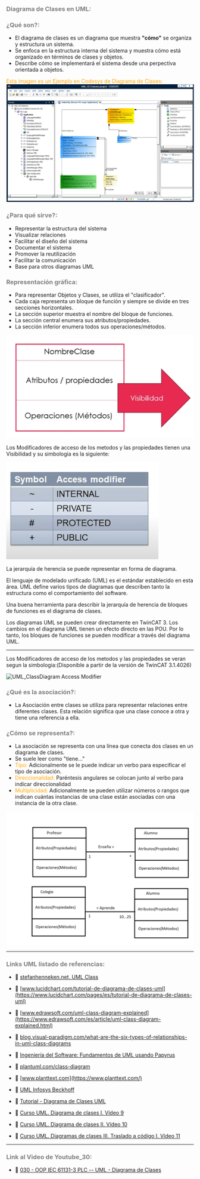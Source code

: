 ### <span style="color:grey"> Diagrama de Clases en UML:</span>
### <span style="color:grey">¿Qué son?:</span>
- El diagrama de clases es un diagrama que muestra **"cómo"** se organiza y estructura un sistema.
- Se enfoca en la estructura interna del sistema y muestra cómo está organizado en términos de clases y objetos.
- Describe cómo se implementará el sistema desde una perpectiva orientada a objetos.

<span style="color:orange">Esta imagen es un Ejemplo en Codesys de Diagrama de Clases:</span>
![UML Class Diagram Codesys.PNG](../imagenes/UML_Codesys_ClassDiagram.JPG)

### <span style="color:grey">¿Para qué sirve?:</span>
- Representar la estructura del sistema
- Visualizar relaciones
- Facilitar el diseño del sistema
- Documentar el sistema
- Promover la reutilización
- Facilitar la comunicación
- Base para otros diagramas UML
### <span style="color:grey">Representación gráfica:</span>
- Para representar Objetos y Clases, se utiliza el "clasificador".
- Cada caja representa un bloque de función y siempre se divide en tres secciones horizontales. 
- La sección superior muestra el nombre del bloque de funciones.
- La sección central enumera sus atributos/propiedades.
- La sección inferior enumera todos sus operaciones/métodos. 

![UML Class Diagram.PNG](../imagenes/UML_Class_Diagram.PNG)

Los Modificadores de acceso de los metodos y las propiedades tienen una Visibilidad y su simbologia es la siguiente:

![UML_Class_Diagram_Visibility](../imagenes/UML_Class_Diagram_Visibility.PNG)

La jerarquía de herencia se puede representar en forma de diagrama. 

El lenguaje de modelado unificado (UML) es el estándar establecido en esta área. UML define varios tipos de diagramas que describen tanto la estructura como el comportamiento del software.

Una buena herramienta para describir la jerarquía de herencia de bloques de funciones es el diagrama de clases.

Los diagramas UML se pueden crear directamente en TwinCAT 3. Los cambios en el diagrama UML tienen un efecto directo en las POU. Por lo tanto, los bloques de funciones se pueden modificar a través del diagrama UML.

***
Los Modificadores de acceso de los metodos y las propiedades se veran segun la simbologia:(Disponible a partir de la versión de TwinCAT 3.1.4026)

![UML_ClassDiagram Access Modifier](../imagenes/UML_Acces_Modifier_Methods_and_properties_are_displayed_TwinCAT_3.1.4026.PNG)

### <span style="color:grey">¿Qué es la asociación?:</span>
- La Asociación entre clases se utiliza para representar relaciones entre diferentes clases. Esta relación significa que una clase conoce a otra y tiene una referencia a ella.

### <span style="color:grey">¿Cómo se representa?:</span>
- La asociación se representa con una línea que conecta dos clases en un diagrama de clases.
- Se suele leer como "tiene..."
- <span style="color:orange">Tipo:</span> Adicionalmente se le puede indicar un verbo para especificar el tipo de asociación.
- <span style="color:orange">Direccionalidad:</span> Paréntesis angulares se colocan junto al verbo para indicar direccionalidad
- <span style="color:orange">Multiplicidad:</span> Adicionalmente se pueden utilizar números o rangos que indican cuántas instancias de una clase están asociadas con una instancia de la otra clase.

![UMLClassDiagramAsociaciones](../imagenes/ClassDiagramAsociaciones.PNG)

***
### <span style="color:grey">Links UML listado de referencias:</span>

- 🔗 [stefanhenneken.net, UML Class](https://stefanhenneken.net/2017/04/23/iec-61131-3-methods-properties-and-inheritance/)
- 🔗 [www.lucidchart.com/tutorial-de-diagrama-de-clases-uml](https://www.lucidchart.com/pages/es/tutorial-de-diagrama-de-clases-uml)

- 🔗 [www.edrawsoft.com/uml-class-diagram-explained](https://www.edrawsoft.com/es/article/uml-class-diagram-explained.html)

- 🔗 [blog.visual-paradigm.com/what-are-the-six-types-of-relationships-in-uml-class-diagrams](https://blog.visual-paradigm.com/es/what-are-the-six-types-of-relationships-in-uml-class-diagrams/)

- 🔗 [Ingeniería del Software: Fundamentos de UML usando Papyrus](https://www.udemy.com/course/ingenieria-del-software-fundamentos-de-uml-usando-papyrus/learn/lecture/30833780?start=11#overview)

- 🔗 [plantuml.com/class-diagram](https://plantuml.com/es/class-diagram)

- 🔗 [www.planttext.com](https://www.planttext.com/)

- 🔗 [UML Infosys Beckhoff](https://infosys.beckhoff.com/english.php?content=../content/1033/tf1910_tc3_uml/1510519307.html&id=)

- 🔗 [Tutorial - Diagrama de Clases UML](https://www.youtube.com/watch?v=Z0yLerU0g-Q)

- 🔗 [Curso UML. Diagrama de clases I. Vídeo 9](https://www.youtube.com/watch?v=r75NwLxR_iU)

- 🔗 [Curso UML. Diagrama de clases II. Vídeo 10](https://www.youtube.com/watch?v=rWgQxHdunsw)

- 🔗 [Curso UML. Diagramas de clases III. Traslado a código I. Vídeo 11](https://www.youtube.com/watch?v=PGZGCT3c23g)

***
### <span style="color:grey">Link al Video de Youtube_30:</span>
- 🔗 [030 - OOP IEC 61131-3 PLC -- UML - Diagrama de Clases](https://youtu.be/s2NV8Yt_rdY)